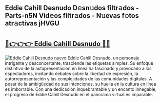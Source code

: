 ## Eddie Cahill Desnudo D𝚎sn𝚞dos filtr𝚊dos - Parts-n5N Vid𝚎os filtr𝚊dos - N𝚞evas f𝚘tos atr𝚊ctivas jHVGU

# <h2><a href="http://mb4tpu.tromn.icu/?c=Eddie+Cahill+Desnudo">🔗👉👉👉 Eddie Cahill Desnudo 🔗🔗</a></h2>

[![Eddie Cahill Desnudo nuevo](https://i.imgur.com/pEAQMta.gif)](http://mb4tpu.tromn.icu/?c=Eddie+Cahill+Desnudo)
Eddie Cahill Desnudo, un personaje intrigante y desconcertante, trasciende las etiquetas simples. Su enfoque distintivo de la autopresentación en línea ha fascinado y provocado a los espectadores, incitando debates sobre la libertad de expresión, la autorrepresentación y las complejidades de las comunidades digitales. A pesar de la ambigüedad de sus intenciones, su huella en la cultura en línea es imborrable. Con una dedicación inquebrantable y un encanto innegable, el progreso de Eddie Cahill Desnudo en el panorama virtual es imparable.
